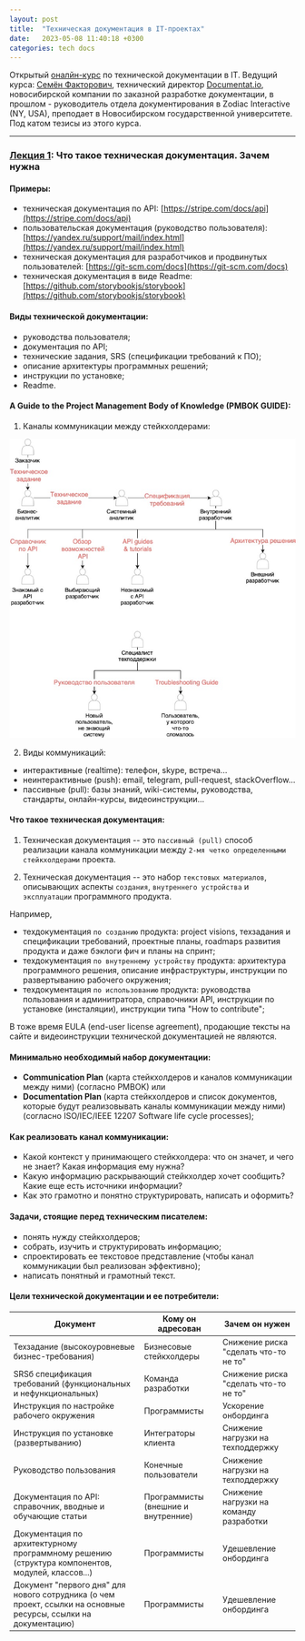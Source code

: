 ```yaml
---
layout: post
title:  "Техническая документация в IT-проектах"
date:   2023-05-08 11:40:18 +0300
categories: tech docs
---
```


Открытый [оналйн-курс](https://documentat.io/courses/open-course/) по технической документации в IT. Ведущий курса: [Семён Факторович](https://factorized.net), технический директор [Documentat.io](https://documentat.io), новосибирской компании по заказной разработке документации, в прошлом - руководитель отдела документирования в Zodiac Interactive (NY, USA), преподает в Новосибирском государственной университете. Под катом тезисы из этого курса.

------

### [Лекция 1](https://www.youtube.com/live/w0DNTDE3EgE?feature=share): Что такое техническая документация. Зачем нужна

#### Примеры:
- техническая документация по API: [https://stripe.com/docs/api](https://stripe.com/docs/api)
- пользовательская документация (руководство пользователя): [https://yandex.ru/support/mail/index.html](https://yandex.ru/support/mail/index.html)
- техническая документация для разработчиков и продвинутых пользователей: [https://git-scm.com/docs](https://git-scm.com/docs)
- техническая документация в виде Readme: [https://github.com/storybookjs/storybook](https://github.com/storybookjs/storybook)

#### Виды технической документации:
- руководства пользователя;
- документация по API;
- технические задания, SRS (спецификации требований к ПО);
- описание архитектуры программных решений;
- инструкции по установке;
- Readme.

#### A Guide to the Project Management Body of Knowledge (PMBOK GUIDE):

1. Каналы коммуникации между стейкхолдерами:  
<img src="https://github.com/pnrf/pnrf.github.io/blob/main/img/communication-channels.jpg?raw=true" alt="схема каналов коммуникации">  

2. Виды коммуникаций:
- интерактивные (realtime): телефон, skype, встреча...
- неинтерактивные (push): email, telegram, pull-request, stackOverflow...
- пассивные (pull): базы знаний, wiki-системы, руководства, стандарты, онлайн-курсы, видеоинструкции...

#### Что такое техническая документация:

1. Техническая документация -- это `пассивный (pull)` способ реализации канала коммуникации между `2-мя четко определенными стейкхолдерами` проекта.

2. Техническая документация -- это набор `текстовых материалов`, описывающих аспекты `создания`, `внутреннего устройства` и `эксплуатации` программного продукта.  

Например, 
- техдокументация `по созданию` продукта: project visions, техзадания и спецификации требований, проектные планы, roadmaps развития продукта и даже бэклоги фич и планы на спринт;
- техдокументация `по внутреннему устройству` продукта: архитектура программного решения, описание инфраструктуры, инструкции по развертыванию рабочего окружения;
- техдокументация `по использованию` продукта: руководства пользования и админитратора, справочники API, инструкции по установке (инсталяции), инструкции типа "How to contribute";

В тоже время EULA (end-user license agreement), продающие тексты на сайте и видеоинструкции технической документацией не являются.

#### Минимально необходимый набор документации:
- **Communication Plan** (карта стейкхолдеров и каналов коммуникации между ними) (согласно PMBOK) или
- **Documentation Plan** (карта стейкхолдеров и список документов, которые будут реализовывать каналы коммуникации между ними) (согласно ISO/IEC/IEEE 12207 Software life cycle processes);

#### Как реализовать канал коммуникации:
- Какой контекст у принимающего стейкхолдера: что он значет, и чего не знает? Какая информация ему нужна?
- Какую информацию раскрывающий стейкхолдер хочет сообщить? Какие еще есть источники информации?
- Как это грамотно и понятно структурировать, написать и оформить?

#### Задачи, стоящие перед техническим писателем:
- понять нужду стейкхолдеров;
- собрать, изучить и структурировать информацию;
- спроектировать ее текстовое представление (чтобы канал коммуникации был реализован эффективно);
- написать понятный и грамотный текст.

#### Цели технической документации и ее потребители:

|Документ|Кому он адресован|Зачем он нужен|
|------------------|------------------|------------------|
|Техзадание (высокоуровневые бизнес-требования)|Бизнесовые стейкхолдеры|Снижение риска "сделать что-то не то"|
|SRSб спецификация требований (функциональных и нефункциональных)|Команда разработки|Снижение риска "сделать что-то не то"|
|Инструкция по настройке рабочего окружения|Программисты|Ускорение онбординга|
|Инструкция по установке (развертыванию)|Интеграторы клиента|Снижение нагрузки на техподдержку|
|Руководство пользования|Конечные пользователи|Снижение нагрузки на техподдержку|
|Документация по API: справочник, вводные и обучающие статьи|Программисты (внешние и внутренние)|Снижение нагрузки на команду разработки|
|Документация по архитектурному программному решению (структура компонентов, модулей, классов...)|Программисты|Удешевление онбординга|
|Документ "первого дня" для нового сотрудника (о чем проект, ссылки на основные ресурсы, ссылки на документацию)|Программисты|Удешевление онбординга|
